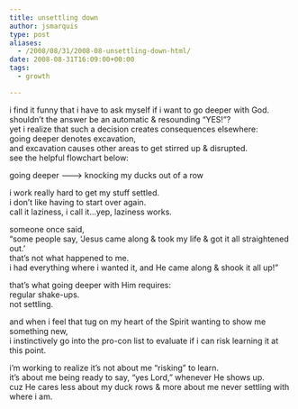 ```yaml
---
title: unsettling down
author: jsmarquis
type: post
aliases:
  - /2008/08/31/2008-08-unsettling-down-html/
date: 2008-08-31T16:09:00+00:00
tags:
  - growth

---
```

i find it funny that i have to ask myself if i want to go deeper with God.  
shouldn&#8217;t the answer be an automatic & resounding &#8220;YES!&#8221;?  
yet i realize that such a decision creates consequences elsewhere:  
going deeper denotes excavation,  
and excavation causes other areas to get stirred up & disrupted.  
see the helpful flowchart below:

going deeper &#8212;&#8212;&#8212;> knocking my ducks out of a row

i work really hard to get my stuff settled.  
i don&#8217;t like having to start over again.  
call it laziness, i call it&#8230;yep, laziness works.

someone once said,  
&#8220;some people say, &#8216;Jesus came along & took my life & got it all straightened out.&#8217;  
that&#8217;s not what happened to me.  
i had everything where i wanted it, and He came along & shook it all up!&#8221;

that&#8217;s what going deeper with Him requires:  
regular shake-ups.  
not settling.

and when i feel that tug on my heart of the Spirit wanting to show me something new,  
i instinctively go into the pro-con list to evaluate if i can risk learning it at this point.

i&#8217;m working to realize it&#8217;s not about me &#8220;risking&#8221; to learn.  
it&#8217;s about me being ready to say, &#8220;yes Lord,&#8221; whenever He shows up.  
cuz He cares less about my duck rows & more about me never settling with where i am.